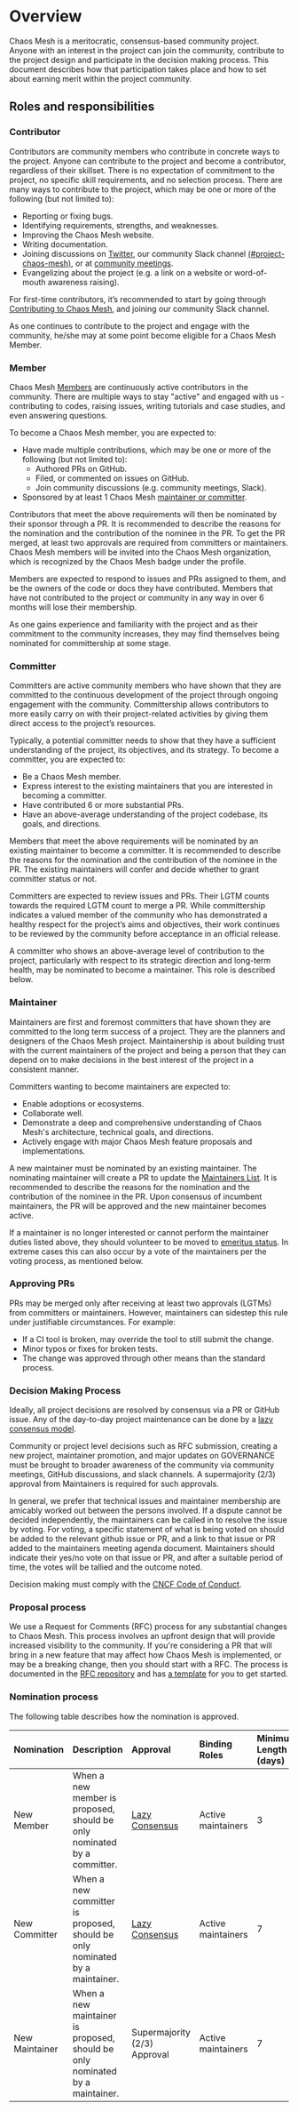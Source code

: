 # Overview

Chaos Mesh is a meritocratic, consensus-based community project. Anyone with an interest in the project can join the community, contribute to the project design and participate in the decision making process. This document describes how that participation takes place and how to set about earning merit within the project community.

## Roles and responsibilities

### Contributor

Contributors are community members who contribute in concrete ways to the project. Anyone can contribute to the project and become a contributor, regardless of their skillset. There is no expectation of commitment to the project, no specific skill requirements, and no selection process. There are many ways to contribute to the project, which may be one or more of the following (but not limited to):

- Reporting or fixing bugs.
- Identifying requirements, strengths, and weaknesses.
- Improving the Chaos Mesh website.
- Writing documentation.
- Joining discussions on [Twitter](https://twitter.com/chaos_mesh), our community Slack channel [(#project-chaos-mesh)](https://slack.cncf.io/), or at [community meetings](https://docs.google.com/document/d/1H8IfmhIJiJ1ltg-XLjqR_P_RaMHUGrl1CzvHnKM_9Sc/edit).
- Evangelizing about the project (e.g. a link on a website or word-of-mouth awareness raising).

For first-time contributors, it’s recommended to start by going through [Contributing to Chaos Mesh](https://github.com/chaos-mesh/chaos-mesh/blob/master/CONTRIBUTING.md), and joining our community Slack channel.

As one continues to contribute to the project and engage with the community, he/she may at some point become eligible for a Chaos Mesh Member.  

### Member

Chaos Mesh [Members](https://github.com/orgs/chaos-mesh/people) are continuously active contributors in the community. There are multiple ways to stay "active" and engaged with us - contributing to codes, raising issues, writing tutorials and case studies, and even answering questions. 

To become a Chaos Mesh member, you are expected to: 

- Have made multiple contributions, which may be one or more of the following (but not limited to):
    - Authored PRs on GitHub. 
    - Filed, or commented on issues on GitHub.
    - Join community discussions (e.g. community meetings, Slack).
- Sponsored by at least 1 Chaos Mesh [maintainer or committer](https://github.com/chaos-mesh/chaos-mesh/blob/master/MAINTAINERS.md).

Contributors that meet the above requirements will then be nominated by their sponsor through a PR. It is recommended to describe the reasons for the nomination and the contribution of the nominee in the PR. To get the PR merged, at least two approvals are required from committers or maintainers. Chaos Mesh members will be invited into the Chaos Mesh organization, which is recognized by the Chaos Mesh badge under the profile.

Members are expected to respond to issues and PRs assigned to them, and be the owners of the code or docs they have contributed. Members that have not contributed to the project or community in any way in over 6 months will lose their membership.

As one gains experience and familiarity with the project and as their commitment to the community increases, they may find themselves being nominated for committership at some stage.

### Committer

Committers are active community members who have shown that they are committed to the continuous development of the project through ongoing engagement with the community. Committership allows contributors to more easily carry on with their project-related activities by giving them direct access to the project’s resources. 

Typically, a potential committer needs to show that they have a sufficient understanding of the project, its objectives, and its strategy. To become a committer, you are expected to:  

- Be a Chaos Mesh member.
- Express interest to the existing maintainers that you are interested in becoming a committer.
- Have contributed 6 or more substantial PRs.
- Have an above-average understanding of the project codebase, its goals, and directions.

Members that meet the above requirements will be nominated by an existing maintainer to become a committer. It is recommended to describe the reasons for the nomination and the contribution of the nominee in the PR. The existing maintainers will confer and decide whether to grant committer status or not. 

Committers are expected to review issues and PRs. Their LGTM counts towards the required LGTM count to merge a PR. While committership indicates a valued member of the community who has demonstrated a healthy respect for the project’s aims and objectives, their work continues to be reviewed by the community before acceptance in an official release.

A committer who shows an above-average level of contribution to the project, particularly with respect to its strategic direction and long-term health, may be nominated to become a maintainer. This role is described below.

### Maintainer

Maintainers are first and foremost committers that have shown they are committed to the long term success of a project. They are the planners and designers of the Chaos Mesh project. Maintainership is about building trust with the current maintainers of the project and being a person that they can depend on to make decisions in the best interest of the project in a consistent manner.

Committers wanting to become maintainers are expected to:

- Enable adoptions or ecosystems.
- Collaborate well.
- Demonstrate a deep and comprehensive understanding of Chaos Mesh's architecture, technical goals, and directions.
- Actively engage with major Chaos Mesh feature proposals and implementations.

A new maintainer must be nominated by an existing maintainer. The nominating maintainer will create a PR to update the [Maintainers List](https://github.com/chaos-mesh/chaos-mesh/blob/master/MAINTAINERS.md). It is recommended to describe the reasons for the nomination and the contribution of the nominee in the PR. Upon consensus of incumbent maintainers, the PR will be approved and the new maintainer becomes active.

If a maintainer is no longer interested or cannot perform the maintainer duties listed above, they should volunteer to be moved to [emeritus status](https://github.com/chaos-mesh/chaos-mesh/blob/master/MAINTAINERS.md#emeritus-maintainers). In extreme cases this can also occur by a vote of the maintainers per the voting process, as mentioned below.

### Approving PRs

PRs may be merged only after receiving at least two approvals (LGTMs) from committers or maintainers. However, maintainers can sidestep this rule under justifiable circumstances. For example:

- If a CI tool is broken, may override the tool to still submit the change.
- Minor typos or fixes for broken tests.
- The change was approved through other means than the standard process.

### Decision Making Process

Ideally, all project decisions are resolved by consensus via a PR or GitHub issue. Any of the day-to-day project maintenance can be done by a [lazy consensus model](https://communitymgt.fandom.com/wiki/Lazy_consensus).

Community or project level decisions such as RFC submission, creating a new project, maintainer promotion, and major updates on GOVERNANCE must be brought to broader awareness of the community via community meetings, GitHub discussions, and slack channels. A supermajority (2/3) approval from Maintainers is required for such approvals.

In general, we prefer that technical issues and maintainer membership are amicably worked out between the persons involved. If a dispute cannot be decided independently, the maintainers can be called in to resolve the issue by voting. For voting, a specific statement of what is being voted on should be added to the relevant github issue or PR, and a link to that issue or PR added to the maintainers meeting agenda document. Maintainers should indicate their yes/no vote on that issue or PR, and after a suitable period of time, the votes will be tallied and the outcome noted.

Decision making must comply with the [CNCF Code of Conduct](https://github.com/chaos-mesh/chaos-mesh/blob/master/CODE_OF_CONDUCT.md).

### Proposal process

We use a Request for Comments (RFC) process for any substantial changes to Chaos Mesh. This process involves an upfront design that will provide increased visibility to the community. If you're considering a PR that will bring in a new feature that may affect how Chaos Mesh is implemented, or may be a breaking change, then you should start with a RFC. The process is documented in the [RFC repository](https://github.com/chaos-mesh/rfcs) and has [a template](https://github.com/chaos-mesh/rfcs/blob/main/template.md) for you to get started.

### Nomination process

The following table describes how the nomination is approved.

| Nomination            | Description                                                                               | Approval      | Binding Roles  | Minimum Length (days) |
| :----------------- | :---------------------------------------------------------------------------------------- | :------------ | :----------------- | :-------------------- |
| New Member       | When a new member is proposed, should be only nominated by a committer.    | [Lazy Consensus](https://communitymgt.fandom.com/wiki/Lazy_consensus) | Active maintainers | 3                     |
| New Committer      | When a new committer is proposed, should be only nominated by a maintainer.  | [Lazy Consensus](https://communitymgt.fandom.com/wiki/Lazy_consensus) | Active maintainers | 7                     |
| New Maintainer     | When a new maintainer is proposed, should be only nominated by a maintainer. | Supermajority (2/3) Approval | Active maintainers | 7                     |

